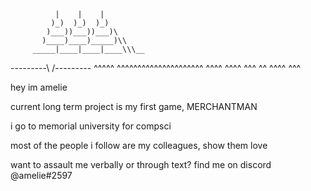               |    |    |                 
             )_)  )_)  )_)              
            )___))___))___)\            
           )____)____)_____)\\
         _____|____|____|____\\\__
---------\                   /---------
  ^^^^^ ^^^^^^^^^^^^^^^^^^^^^
    ^^^^      ^^^^     ^^^    ^^
         ^^^^      ^^^

hey im amelie

current long term project is my first game, MERCHANTMAN

i go to memorial university for compsci

most of the people i follow are my colleagues, show them love

want to assault me verbally or through text? find me on discord @amelie#2597
